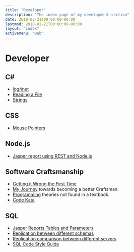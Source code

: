 ```yaml
---
title: "Developer"
description: "The index page of my development section"
date: 2018-02-21T00:00:00-00:00
lastmod: 2018-02-21T00:00:00-00:00
layout: "index"
activemenu: "web"
---
```


# Developer

## C# ##

* [log4net](/aspnet/log4net/)
* [Reading a File](/aspnet/csharpreadfile/)
* [Strings](/aspnet/strings/)

## CSS

* [Mouse Pointers](/mouse/)

## Node.js

* [Jasper report using REST and Node.js](/node/jasper-rest/)

## Software Craftsmanship

* [Getting it Wrong the First Time](/sc/wrong/)
* [My Journey](/sc/journey/) towards becoming a better Craftsman.
* [Programming](/sc/programming/) theories not found in a textbook.
* [Code Kata](/kata/)

## SQL

* [Jasper Reports Tables and Parameters](/sql/jasper-table-parameters/)
* [Replication between different schemas](/sql/replicationdifferentschemas/)
* [Replication comparison between different servers](/sql/replicationcomparison/)
* [SQL Code Style Guide](/sql/sql-code-guide/)